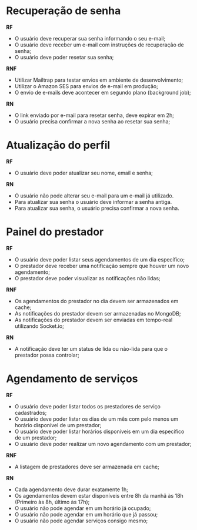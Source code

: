 # Recuperação de senha

**RF**

- O usuário deve recuperar sua senha informando o seu e-mail;
- O usuário deve receber um e-mail com instruções de recuperação de senha;
- O usuário deve poder resetar sua senha;

**RNF**

- Utilizar Mailtrap para testar envios em ambiente de desenvolvimento;
- Utilizar o Amazon SES para envios de e-mail em produção;
- O envio de e-mails deve acontecer em segundo plano (background job);

**RN**

- O link enviado por e-mail para resetar senha, deve expirar em 2h;
- O usuário precisa confirmar a nova senha ao resetar sua senha;


# Atualização do perfil

**RF**

- O usuário deve poder atualizar seu nome, email e senha; 

**RN**

- O usuário não pode alterar seu e-mail para um e-mail já utilizado.
- Para atualizar sua senha o usuário deve informar a senha antiga.
- Para atualizar sua senha, o usuário precisa confirmar a nova senha.

# Painel do prestador

**RF**

- O usuário deve poder listar seus agendamentos de um dia específico; 
- O prestador deve receber uma notificação sempre que houver um novo agendamento;
- O prestador deve poder visualizar as notificações não lidas;

**RNF**

- Os agendamentos do prestador no dia devem ser armazenados em cache;
- As notificações do prestador devem ser armazenadas no MongoDB;
- As notificações do prestador devem ser enviadas em tempo-real utilizando Socket.io;

**RN**

- A notificação deve ter um status de lida ou não-lida para que o prestador possa controlar;

# Agendamento de serviços

**RF**

- O usuário deve poder listar todos os prestadores de serviço cadastrados;
- O usuário deve poder listar os dias de um mês com pelo menos um horário disponível de um prestador;
- O usuário deve poder listar horários disponíveis em um dia específico de um prestador;
- O usuário deve poder realizar um novo agendamento com um prestador;

**RNF**

- A listagem de prestadores deve ser armazenada em cache;

**RN**

- Cada agendamento deve durar exatamente 1h;
- Os agendamentos devem estar disponíveis entre 8h da manhã às 18h (Primeiro às 8h, último às 17h);
- O usuário não pode agendar em um horário já ocupado;
- O usuário não pode agendar em um horário que já passou;
- O usuário não pode agendar serviços consigo mesmo;
